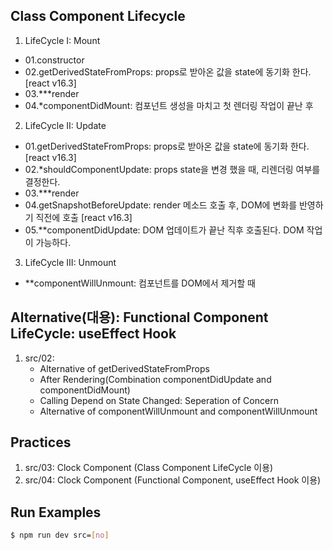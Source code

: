 ## Class Component Lifecycle
1.  LifeCycle I: Mount 
   - 01.constructor
   - 02.getDerivedStateFromProps: props로 받아온 값을 state에 동기화 한다. [react v16.3]
   - 03.***render
   - 04.*componentDidMount: 컴포넌트 생성을 마치고 첫 렌더링 작업이 끝난 후

2.  LifeCycle II: Update 
   - 01.getDerivedStateFromProps: props로 받아온 값을 state에 동기화 한다. [react v16.3]
   - 02.*shouldComponentUpdate: props state을 변경 했을 때, 리렌더링 여부를 결정한다.
   - 03.***render
   - 04.getSnapshotBeforeUpdate: render 메소드 호출 후, DOM에 변화를 반영하기 직전에 호출 [react v16.3]
   - 05.**componentDidUpdate: DOM 업데이트가 끝난 직후 호출된다. DOM 작업이 가능하다.

3.  LifeCycle III: Unmount
   - **componentWillUnmount: 컴포넌트를 DOM에서 제거할 때
   
## Alternative(대용): Functional Component LifeCycle: useEffect Hook
1. src/02:
    - Alternative of getDerivedStateFromProps
    - After Rendering(Combination componentDidUpdate and componentDidMount)
    - Calling Depend on State Changed: Seperation of Concern
    - Alternative of componentWillUnmount and componentWillUnmount

## Practices
1. src/03: Clock Component (Class Component LifeCycle 이용)
2. src/04: Clock Component (Functional Component, useEffect Hook  이용)

## Run Examples
```bash
$ npm run dev src=[no]
```